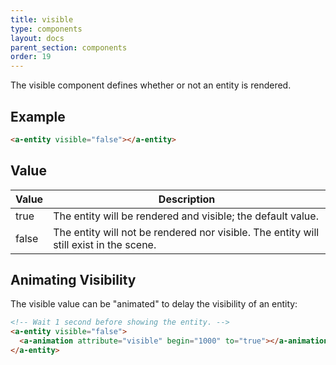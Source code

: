 ```yaml
---
title: visible
type: components
layout: docs
parent_section: components
order: 19
---
```


The visible component defines whether or not an entity is rendered.

## Example

```html
<a-entity visible="false"></a-entity>
```

## Value

| Value | Description                                                                            |
|-------|----------------------------------------------------------------------------------------|
| true  | The entity will be rendered and visible; the default value.                            |
| false | The entity will not be rendered nor visible. The entity will still exist in the scene. |

## Animating Visibility

The visible value can be "animated" to delay the visibility of an entity:

```html
<!-- Wait 1 second before showing the entity. -->
<a-entity visible="false">
  <a-animation attribute="visible" begin="1000" to="true"></a-animation>
</a-entity>
```
